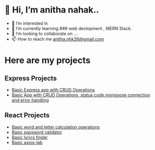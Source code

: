 # 👋 Hi, I’m anitha nahak..

- 👀 I’m interested in 
- 🌱 I’m currently learning ### web devlopment , MERN Stack.
- 💞️ I’m looking to collaborate on ...
- 📫 How to reach me anitha.nhk26@gmail.com

 # Here are my projects
 ## Express Projects
-  [Basic Express app with CRUD Operations](https://github.com/65ani/expressApp1)
-  [Basic App with CRUD Operations ,status code,mongoose connection and error handling](https://github.com/65ani/mongooseproj1)

 ## React Projects
-  [Basic word and letter calculation operations](https://github.com/65ani/reactProject/tree/main/word-letter-counter)
-  [Basic password validator](https://github.com/65ani/reactProject/tree/main/passwordvalidator)
-  [Basic lyrics finder](https://github.com/65ani/reactProject/tree/main/lyrics-finder)
-  [Basic axios-lab](https://github.com/65ani/reactProject/tree/main/axios-lab)

<!---
65ani/65ani is a ✨ special ✨ repository because its `README.md` (this file) appears on your GitHub profile.
You can click the Preview link to take a look at your changes.
--->

